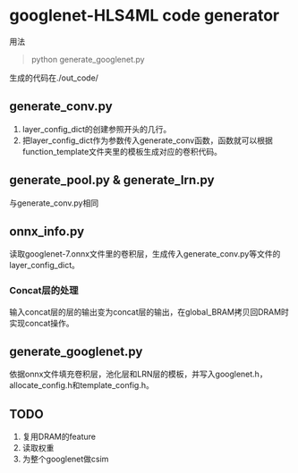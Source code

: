 # googlenet-HLS4ML code generator
用法
> python generate_googlenet.py

生成的代码在./out_code/
## generate_conv.py
1. layer_config_dict的创建参照开头的几行。
2. 把layer_config_dict作为参数传入generate_conv函数，函数就可以根据function_template文件夹里的模板生成对应的卷积代码。
## generate_pool.py & generate_lrn.py 
与generate_conv.py相同
## onnx_info.py
读取googlenet-7.onnx文件里的卷积层，生成传入generate_conv.py等文件的layer_config_dict。
### Concat层的处理
输入concat层的层的输出变为concat层的输出，在global_BRAM拷贝回DRAM时实现concat操作。
## generate_googlenet.py
依据onnx文件填充卷积层，池化层和LRN层的模板，并写入googlenet.h，allocate_config.h和template_config.h。

## TODO
1. 复用DRAM的feature
2. 读取权重
3. 为整个googlenet做csim

